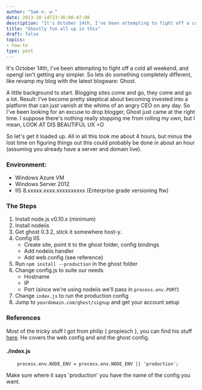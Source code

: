 ```yaml
---
author: "Sam n. w."
date: 2013-10-14T23:36:00-07:00
description: "It's October 14th, I've been attempting to fight off a cold all weekend, and opengl isn't getting any simpler. So lets do something completely different, like revamp my blog with the latest blogware: Ghost."
title: "Ghostly fun all up in this"
draft: false
topics:
- how-to
type: post
---
```


It's October 14th, I've been attempting to fight off a cold all weekend, and opengl isn't getting any simpler. So lets do something completely different, like revamp my blog with the latest blogware: Ghost.

A little background to start. Blogging sites come and go, they come and go a lot. Result: I've become pretty skeptical about becoming invested into a platform that can just vanish at the whims of an angry CEO on any day. So I've been looking for an excuse to drop blogger, Ghost just came at the right time. I suppose there's nothing really stopping me from rolling my own, but I mean, LOOK AT DIS BEAUTIFUL UX =O

So let's get it loaded up. All in all this took me about 4 hours, but minus the lost time on figuring things out this could probably be done in about an hour (assuming you already have a server and domain live).

### Environment:
* Windows Azure VM
* Windows Server 2012
* IIS 8.xxxxx.xxxx.xxxxxxxxxx (Enterprise grade versioning ftw)

### The Steps
1. Install node.js v0.10.x (minimum)
2. Install nodeiis
3. Get ghost 0.3.2, stick it somewhere host-y.
4. Config IIS
	* Create site, point it to the ghost folder, config bindings
    * Add nodeiis handler
    * Add web.config (see reference)
5. Run `npm install --production` in the ghost folder
6. Change config.js to suite our needs
	* Hostname
    * IP
    * Port (since we're using nodeiis we'll pass in `process.env.PORT`)
7. Change `index.js` to run the production config
8. Jump to `yourdomain.com/ghost/signup` and get your account setup

### References

Most of the tricky stuff I got from philip { proplesch }, you can find his stuff [here](http://philipproplesch.de/running-ghost-on-iis/). He covers the web config and and the ghost config.

#### ./index.js

		process.env.NODE_ENV = process.env.NODE_ENV || 'production';
Make sure where it says 'production' you have the name of the config you want.
